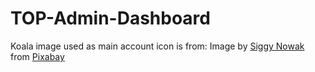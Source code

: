 # TOP-Admin-Dashboard

Koala image used as main account icon is from:
Image by <a href="https://pixabay.com/users/memorycatcher-168384/?utm_source=link-attribution&amp;utm_medium=referral&amp;utm_campaign=image&amp;utm_content=1475256">Siggy Nowak</a> from <a href="https://pixabay.com//?utm_source=link-attribution&amp;utm_medium=referral&amp;utm_campaign=image&amp;utm_content=1475256">Pixabay</a>